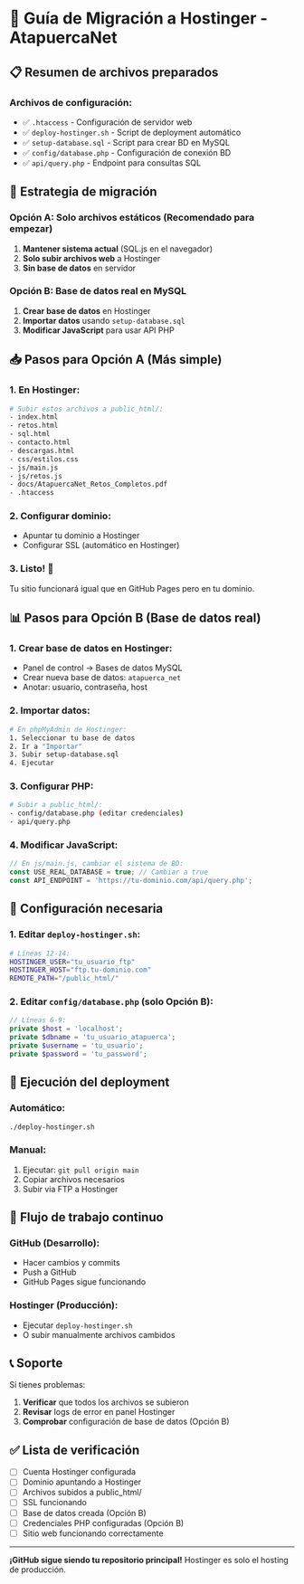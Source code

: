 # 🚀 Guía de Migración a Hostinger - AtapuercaNet

## 📋 Resumen de archivos preparados

### **Archivos de configuración:**
- ✅ `.htaccess` - Configuración de servidor web
- ✅ `deploy-hostinger.sh` - Script de deployment automático
- ✅ `setup-database.sql` - Script para crear BD en MySQL
- ✅ `config/database.php` - Configuración de conexión BD
- ✅ `api/query.php` - Endpoint para consultas SQL

## 🎯 Estrategia de migración

### **Opción A: Solo archivos estáticos (Recomendado para empezar)**
1. **Mantener sistema actual** (SQL.js en el navegador)
2. **Solo subir archivos web** a Hostinger
3. **Sin base de datos** en servidor

### **Opción B: Base de datos real en MySQL**
1. **Crear base de datos** en Hostinger
2. **Importar datos** usando `setup-database.sql`
3. **Modificar JavaScript** para usar API PHP

## 📥 Pasos para Opción A (Más simple)

### 1. **En Hostinger:**
```bash
# Subir estos archivos a public_html/:
- index.html
- retos.html
- sql.html
- contacto.html
- descargas.html
- css/estilos.css
- js/main.js
- js/retos.js
- docs/AtapuercaNet_Retos_Completos.pdf
- .htaccess
```

### 2. **Configurar dominio:**
- Apuntar tu dominio a Hostinger
- Configurar SSL (automático en Hostinger)

### 3. **Listo! 🎉**
Tu sitio funcionará igual que en GitHub Pages pero en tu dominio.

## 📊 Pasos para Opción B (Base de datos real)

### 1. **Crear base de datos en Hostinger:**
- Panel de control → Bases de datos MySQL
- Crear nueva base de datos: `atapuerca_net`
- Anotar: usuario, contraseña, host

### 2. **Importar datos:**
```bash
# En phpMyAdmin de Hostinger:
1. Seleccionar tu base de datos
2. Ir a "Importar"
3. Subir setup-database.sql
4. Ejecutar
```

### 3. **Configurar PHP:**
```bash
# Subir a public_html/:
- config/database.php (editar credenciales)
- api/query.php
```

### 4. **Modificar JavaScript:**
```javascript
// En js/main.js, cambiar el sistema de BD:
const USE_REAL_DATABASE = true; // Cambiar a true
const API_ENDPOINT = 'https://tu-dominio.com/api/query.php';
```

## 🔧 Configuración necesaria

### **1. Editar `deploy-hostinger.sh`:**
```bash
# Líneas 12-14:
HOSTINGER_USER="tu_usuario_ftp"
HOSTINGER_HOST="ftp.tu-dominio.com"  
REMOTE_PATH="/public_html/"
```

### **2. Editar `config/database.php` (solo Opción B):**
```php
// Líneas 6-9:
private $host = 'localhost';
private $dbname = 'tu_usuario_atapuerca';
private $username = 'tu_usuario';
private $password = 'tu_password';
```

## 🚀 Ejecución del deployment

### **Automático:**
```bash
./deploy-hostinger.sh
```

### **Manual:**
1. Ejecutar: `git pull origin main`
2. Copiar archivos necesarios
3. Subir via FTP a Hostinger

## 🔄 Flujo de trabajo continuo

### **GitHub (Desarrollo):**
- Hacer cambios y commits
- Push a GitHub
- GitHub Pages sigue funcionando

### **Hostinger (Producción):**
- Ejecutar `deploy-hostinger.sh`
- O subir manualmente archivos cambidos

## 📞 Soporte

Si tienes problemas:
1. **Verificar** que todos los archivos se subieron
2. **Revisar** logs de error en panel Hostinger
3. **Comprobar** configuración de base de datos (Opción B)

## ✅ Lista de verificación

- [ ] Cuenta Hostinger configurada
- [ ] Dominio apuntando a Hostinger
- [ ] Archivos subidos a public_html/
- [ ] SSL funcionando
- [ ] Base de datos creada (Opción B)
- [ ] Credenciales PHP configuradas (Opción B)
- [ ] Sitio web funcionando correctamente

---

**¡GitHub sigue siendo tu repositorio principal!** Hostinger es solo el hosting de producción.
